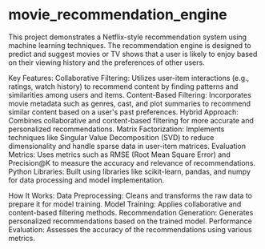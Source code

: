 # movie_recommendation_engine
This project demonstrates a Netflix-style recommendation system using machine learning techniques. The recommendation engine is designed to predict and suggest movies or TV shows that a user is likely to enjoy based on their viewing history and the preferences of other users.

Key Features:
Collaborative Filtering: Utilizes user-item interactions (e.g., ratings, watch history) to recommend content by finding patterns and similarities among users and items.
Content-Based Filtering: Incorporates movie metadata such as genres, cast, and plot summaries to recommend similar content based on a user's past preferences.
Hybrid Approach: Combines collaborative and content-based filtering for more accurate and personalized recommendations.
Matrix Factorization: Implements techniques like Singular Value Decomposition (SVD) to reduce dimensionality and handle sparse data in user-item matrices.
Evaluation Metrics: Uses metrics such as RMSE (Root Mean Square Error) and Precision@K to measure the accuracy and relevance of recommendations.
Python Libraries: Built using libraries like scikit-learn, pandas, and numpy for data processing and model implementation.


How It Works:
Data Preprocessing: Cleans and transforms the raw data to prepare it for model training.
Model Training: Applies collaborative and content-based filtering methods.
Recommendation Generation: Generates personalized recommendations based on the trained model.
Performance Evaluation: Assesses the accuracy of the recommendations using various metrics.
